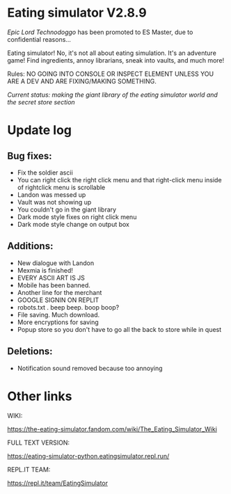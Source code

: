 # Eating simulator V2.8.9
_Epic Lord Technodoggo_ has been promoted to ES Master, due to confidential reasons...

Eating simulator! No, it's not all about eating simulation. It's an adventure game! Find ingredients, annoy librarians, sneak into vaults, and much more!

Rules: NO GOING INTO CONSOLE OR INSPECT ELEMENT UNLESS YOU ARE A DEV AND ARE FIXING/MAKING SOMETHING.

_Current status: making the giant library of the eating simulator world and the secret store section_

# Update log
## Bug fixes:
* Fix the soldier ascii
* You can right click the right click menu and that right-click menu inside of rightclick menu is scrollable
* Landon was messed up
* Vault was not showing up
* You couldn't go in the giant library
* Dark mode style fixes on right click menu
* Dark mode style change on output box

## Additions:
* New dialogue with Landon
* Mexmia is finished!
* EVERY ASCII ART IS JS
* Mobile has been banned.
* Another line for the merchant
* GOOGLE SIGNIN ON REPLIT
* robots.txt . beep beep. boop boop?
* File saving. Much download.
* More encryptions for saving
* Popup store so you don't have to go all the back to store while in quest

## Deletions:
* Notification sound removed because too annoying


# Other links


WIKI:

https://the-eating-simulator.fandom.com/wiki/The_Eating_Simulator_Wiki

FULL TEXT VERSION:

https://eating-simulator-python.eatingsimulator.repl.run/

REPL.IT TEAM:

https://repl.it/team/EatingSimulator

